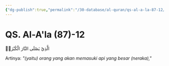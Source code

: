 ```yaml
---
{"dg-publish":true,"permalink":"/30-database/al-quran/qs-al-a-la-87-12/"}
---
```



# QS. Al-A'la (87)-12
الَّذِيْ يَصْلَى النَّارَ الْكُبْرٰىۚ 

Artinya: *"(yaitu) orang yang akan memasuki api yang besar (neraka),"*
